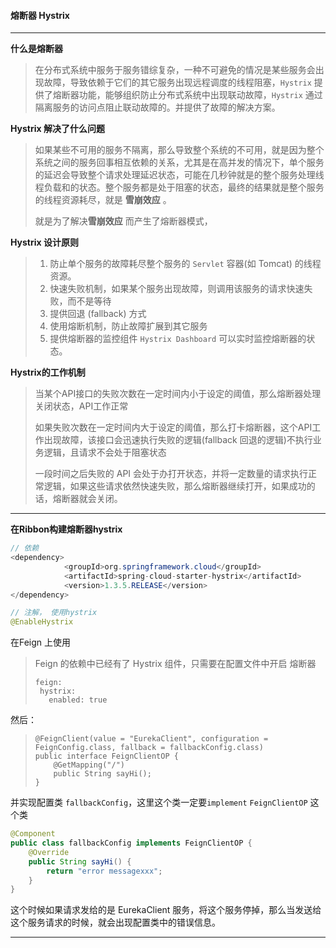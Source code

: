 #### 熔断器 Hystrix

---

**什么是熔断器**

> 在分布式系统中服务于服务错综复杂，一种不可避免的情况是某些服务会出现故障，导致依赖于它们的其它服务出现远程调度的线程阻塞，`Hystrix` 提供了熔断器功能，能够组织防止分布式系统中出现联动故障，`Hystrix`  通过隔离服务的访问点阻止联动故障的。并提供了故障的解决方案。

**Hystrix 解决了什么问题**

> 如果某些不可用的服务不隔离，那么导致整个系统的不可用，就是因为整个系统之间的服务回事相互依赖的关系，尤其是在高并发的情况下，单个服务的延迟会导致整个请求处理延迟状态，可能在几秒钟就是的整个服务处理线程负载和的状态。整个服务都是处于阻塞的状态，最终的结果就是整个服务的线程资源耗尽，就是 **雪崩效应** 。
>
> 就是为了解决**雪崩效应** 而产生了熔断器模式，

**Hystrix 设计原则**

> 1. 防止单个服务的故障耗尽整个服务的 `Servlet` 容器(如 Tomcat) 的线程资源。
> 2. 快速失败机制，如果某个服务出现故障，则调用该服务的请求快速失败，而不是等待
> 3. 提供回退 (fallback) 方式
> 4. 使用熔断机制，防止故障扩展到其它服务
> 5. 提供熔断器的监控组件 `Hystrix Dashboard`  可以实时监控熔断器的状态。

**Hystrix的工作机制**

> 当某个API接口的失败次数在一定时间内小于设定的阈值，那么熔断器处理关闭状态，API工作正常
>
> 如果失败次数在一定时间内大于设定的阈值，那么打卡熔断器，这个API工作出现故障，该接口会迅速执行失败的逻辑(fallback 回退的逻辑)不执行业务逻辑，且请求不会处于阻塞状态
>
> 一段时间之后失败的 API 会处于办打开状态，并将一定数量的请求执行正常逻辑，如果这些请求依然快速失败，那么熔断器继续打开，如果成功的话，熔断器就会关闭。

---

**在Ribbon构建熔断器hystrix**

```java
// 依赖      
<dependency>
            <groupId>org.springframework.cloud</groupId>
            <artifactId>spring-cloud-starter-hystrix</artifactId>
            <version>1.3.5.RELEASE</version>
</dependency>

// 注解， 使用hystrix
@EnableHystrix
```

在Feign 上使用

>Feign 的依赖中已经有了 Hystrix 组件，只需要在配置文件中开启 熔断器
>
>```
>feign:
>  hystrix:
>    enabled: true
>```

然后：

> ```
> @FeignClient(value = "EurekaClient", configuration = FeignConfig.class, fallback = fallbackConfig.class)
> public interface FeignClientOP {
>     @GetMapping("/")
>     public String sayHi();
> }
> ```

并实现配置类 `fallbackConfig`，这里这个类一定要`implement` `FeignClientOP` 这个类

```java
@Component
public class fallbackConfig implements FeignClientOP {
    @Override
    public String sayHi() {
        return "error messagexxx";
    }
}
```

这个时候如果请求发给的是 EurekaClient 服务，将这个服务停掉，那么当发送给这个服务请求的时候，就会出现配置类中的错误信息。

---



